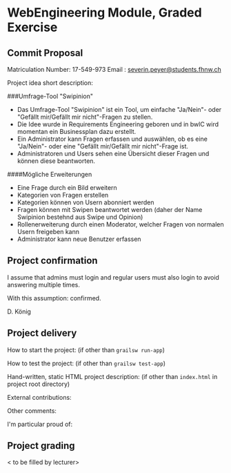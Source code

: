 # WebEngineering Module, Graded Exercise

## Commit Proposal

Matriculation Number: 17-549-973
Email               : severin.peyer@students.fhnw.ch

Project idea short description: 

###Umfrage-Tool "Swipinion"
- Das Umfrage-Tool "Swipinion" ist ein Tool, um einfache "Ja/Nein"- oder "Gefällt mir/Gefällt mir nicht"-Fragen zu stellen.
- Die Idee wurde in Requirements Engineering geboren und in bwlC wird momentan ein Businessplan dazu erstellt. 
- Ein Administrator kann Fragen erfassen und auswählen, ob es eine "Ja/Nein"- oder eine "Gefällt mir/Gefällt mir nicht"-Frage ist.
- Administratoren und Users sehen eine Übersicht dieser Fragen und können diese beantworten.

####Mögliche Erweiterungen
- Eine Frage durch ein Bild erweitern
- Kategorien von Fragen erstellen
- Kategorien können von Usern abonniert werden
- Fragen können mit Swipen beantwortet werden (daher der Name Swipinion bestehnd aus Swipe und Opinion)
- Rollenerweiterung durch einen Moderator, welcher Fragen von normalen Usern freigeben kann
- Administrator kann neue Benutzer erfassen


## Project confirmation

I assume that admins must login and regular users must also login to avoid answering multiple times.

With this assumption: confirmed.

D. König


## Project delivery <to be filled by student>

How to start the project: (if other than `grailsw run-app`)

How to test the project:  (if other than `grailsw test-app`)

Hand-written, static HTML 
project description:      (if other than `index.html` in project root directory)

External contributions:

Other comments: 

I'm particular proud of:


## Project grading 

< to be filled by lecturer>
